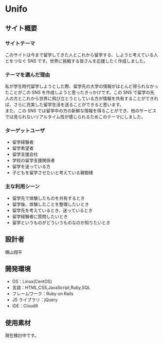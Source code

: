 # Unifo

## サイト概要

### サイトテーマ

このサイトは今まで留学してきた人とこれから留学する、しようと考えている人とをつなぐ SNS です。世界に挑戦する皆さんを応援したく作成しました。

### テーマを選んだ理由

私が学生時代留学しようとした際、留学先の大学の情報がほとんど得られなかったことがこの SNS を作成しようと思ったきっかけです。この SNS で留学の先人の方とこれから世界に飛び立とうとしている方が情報を共有することができれば、さらに充実した留学生活を送ることができると思います。<br>
また、この SNS では留学中の方の新鮮な情報を得ることができ、他のサービスでは見られないリアルタイム性が感じられるためこのテーマにしました。

### ターゲットユーザ

- 留学経験者
- 留学希望者
- 留学支援会社
- 学校の留学支援関係者
- 留学を迷っている方
- 子どもを留学させたいと考えている親御様

### 主な利用シーン

- 留学先で体験したものを共有するとき
- 留学後、体験したことを整理したいとき
- 留学先を考えているとき、迷っているとき
- 留学経験者に質問したいとき
- 留学というものがどういうものなのか知りたいとき

## 設計者

横山翔平

## 開発環境

- OS：Linux(CentOS)
- 言語：HTML,CSS,JavaScript,Ruby,SQL
- フレームワーク：Ruby on Rails
- JS ライブラリ：jQuery
- IDE：Cloud9
## 使用素材

現在検討中です。